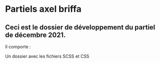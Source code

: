 # Partiels axel briffa

## Ceci est le dossier de développement du partiel de décembre 2021.

Il comporte :

Un dossier avec les fichiers SCSS et CSS

